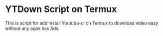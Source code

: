 # YTDown Script on Termux
This is script for add install Youtube-dl on Termux to download video eazy without any apps has Ads.
